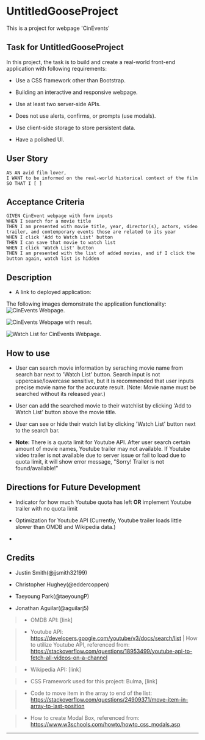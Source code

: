 # UntitledGooseProject
This is a project for webpage 'CinEvents'

## Task for UntitledGooseProject

In this project, the task is to build and create a real-world front-end application with following requirements:

* Use a CSS framework other than Bootstrap.

* Building an interactive and responsive webpage.

* Use at least two server-side APIs.

* Does not use alerts, confirms, or prompts (use modals).

* Use client-side storage to store persistent data.

* Have a polished UI.

## User Story

```
AS AN avid film lover,
I WANT to be informed on the real-world historical context of the film
SO THAT I [ ]
```

## Acceptance Criteria
```
GIVEN CinEvent webpage with form inputs
WHEN I search for a movie title
THEN I am presented with movie title, year, director(s), actors, video trailer, and comtemporary events those are related to its year 
WHEN I click 'Add to Watch List' button
THEN I can save that movie to watch list
WHEN I click 'Watch List' button
THEN I am presented with the list of added movies, and if I click the button again, watch list is hidden
```

## Description

* A link to deployed application:

The following images demonstrate the application functionality:
![CinEvents Webpage.](./assets/images/[filename])


![CinEvents Webpage with result.](./assets/images/[filename])

![Watch List for CinEvents Webpage.](./assets/images/[filename])



## How to use

* User can search movie information by seraching movie name from search bar next to 'Watch List' button. Search input is not uppercase/lowercase sensitive, but it is recommended that user inputs precise movie name for the accurate result. (Note: Movie name must be searched without its released year.)

* User can add the searched movie to their watchlist by clicking 'Add to Watch List' button above the movie title. 

* User can see or hide their watch list by clicking 'Watch List' button next to the search bar. 

* **Note:** There is a quota limit for Youtube API. After user search certain amount of movie names, Youtube trailer may not available. If Youtube video trailer is not available due to server issue or fail to load due to quota limit, it will show error message, "Sorry! Trailer is not found/available!" 


## Directions for Future Development

* Indicator for how much Youtube quota has left **OR** implement Youtube trailer with no quota limit

* Optimization for Youtube API (Currently, Youtube trailer loads little slower than OMDB and Wikipedia data.)

* 

## Credits

* Justin Smith(@jjsmith32199)

* Christopher Hughey(@eddercoppen)

* Taeyoung Park(@taeyoungP)

* Jonathan Aguilar(@aguilarj5)


> * OMDB API: [link]

> * Youtube API: https://developers.google.com/youtube/v3/docs/search/list  |  How to utilize Youtube API, referenced from: https://stackoverflow.com/questions/18953499/youtube-api-to-fetch-all-videos-on-a-channel 

> * Wikipedia API: [link]

> * CSS Framework used for this project: Bulma, [link]

> * Code to move item in the array to end of the list: https://stackoverflow.com/questions/24909371/move-item-in-array-to-last-position

> * How to create Modal Box, referenced from: https://www.w3schools.com/howto/howto_css_modals.asp 

- - -